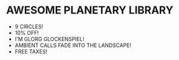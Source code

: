 # AWESOME PLANETARY LIBRARY
* 9 CIRCLES!
* 10% OFF!
* I'M GLORG GLOCKENSPIEL!
* AMBIENT CALLS FADE INTO THE LANDSCAPE!
* FREE TAXES!
